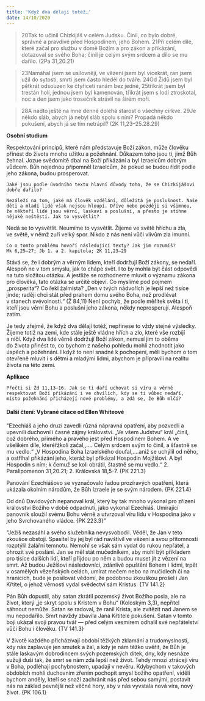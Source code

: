 ```yaml
---
title: 'Když dva dělají totéž…'
date: 14/10/2020
---
```


> <p></p>
> 20Tak to učinil Chizkijáš v celém Judsku. Činil, co bylo dobré, správné a pravdivé před Hospodinem, jeho Bohem. 21Při celém díle, které začal pro službu v domě Božím a pro zákon a přikázání, dotazoval se svého Boha; činil je celým svým srdcem a dílo se mu dařilo. (2Pa 31,20.21)

> <p></p>
> 23Namáhal jsem se usilovněji, ve vězení jsem byl vícekrát, ran jsem užil do sytosti, smrti jsem často hleděl do tváře. 24Od Židů jsem byl pětkrát odsouzen ke čtyřiceti ranám bez jedné, 25třikrát jsem byl trestán holí, jednou jsem byl kamenován, třikrát jsem s lodí ztroskotal, noc a den jsem jako trosečník strávil na širém moři.

> <p></p>
> 28A nadto ještě na mne denně doléhá starost o všechny církve. 29Je někdo sláb, abych já nebyl sláb spolu s ním? Propadá někdo pokušení, abych já se tím netrápil? (2K 11,23–25.28.29)

**Osobní studium**

Respektování principů, které nám představuje Boží zákon, může člověku přinést do života mnoho užitku a požehnání. Důkazem toho jsou ti, jimž Bůh žehnal. Jozue svědomitě dbal na Boží přikázání a byl Izraelcům dobrým vůdcem. Bůh nejednou připomněl Izraelcům, že pokud se budou řídit podle jeho zákona, budou prosperovat.

`Jaké jsou podle úvodního textu hlavní důvody toho, že se Chizkijášovi dobře dařilo?`

`Nezáleží na tom, jaké má člověk vzdělání, důležitá je poslušnost. Naše děti a mladí lidé však nejsou hloupí. Dříve nebo později si všimnou, že někteří lidé jsou věrní, laskaví a poslušní, a přesto je stihne nějaké neštěstí. Jak to vysvětlit?`

Nedá se to vysvětlit. Neumíme to vysvětlit. Žijeme ve světě hříchu a zla, ve světě, v němž zuří velký spor. Nikdo z nás není vůči vlivům zla imunní.

`Co o tomto problému hovoří následující texty? Jak jim rozumíš? Mk 6,25–27; Jb 1. a 2. kapitola; 2K 11,23–29`

Stává se, že i dobrým a věrným lidem, kteří dodržují Boží zákony, se nedaří. Alespoň ne v tom smyslu, jak to chápe svět. I to by mohla být část odpovědi na tuto složitou otázku. A jestliže se rozhodneme mluvit o významu zákona pro člověka, tato otázka se určitě objeví. Co myslíme pod pojmem „prosperita“? Co řekl žalmista? „Den v tvých nádvořích je lepší než tisíce jinde; raději chci stát před prahem domu svého Boha, než prodlévat v stanech svévolnosti.“ (Ž 84,11) Není pochyb, že podle měřítek světa i ti, kteří jsou věrní Bohu a poslušní jeho zákona, někdy neprosperují. Alespoň zatím.

Je tedy zřejmé, že když dva dělají totéž, nepřinese to vždy stejné výsledky. Žijeme totiž na zemi, kde stále ještě vládne hřích a zlo, které vše rozbíjí a ničí. Když dva lidé věrně dodržují Boží zákon, nemusí jim to oběma do života přinést to, co bychom z našeho pohledu mohli zhodnotit jako úspěch a požehnání. I když to není snadné k pochopení, měli bychom o tom otevřeně mluvit i s dětmi a mladými lidmi, abychom je připravili na realitu života na této zemi.

**Aplikace**

`Přečti si Žd 11,13–16. Jak se ti daří uchovat si víru a věrně respektovat Boží přikázání i ve chvílích, kdy se ti vůbec nedaří, místo požehnání přicházejí nové problémy, a zdá se, že Bůh mlčí?`

#### Další čtení: Vybrané citace od Ellen Whiteové

"Ezechiáš a jeho druzi zavedli různá nápravná opatření, aby pozvedli a upevnili duchovní i časné zájmy království. „Ve všem Judstvu“ král „činil, což dobrého, přímého a pravého jest před Hospodinem Bohem. A ve všelikém díle, kteréřžkoli začal,,…. Celým srdcem svým to činil, a šťastně se mu vedlo.“ „V Hospodina Boha Izraelského doufal,….aniž se uchýlil od něho, a ostříhal přikázání jeho, kteráž byl přikázal Hospodin Mojžíšovi. A byl Hospodin s ním; k čemuž se koli obrátil, štastně se mu vedlo.“ 2. Paralipomenon 31,20.21; 2. Královská 18,5-7. {PK 221.3}

Panování Ezechiášovo se vyznačovalo řadou prozíravých opatření, která ukázala okolním národům, že Bůh Izraele je se svým národem. {PK 221.4}

Od dnů Davidových nepanoval král, který by tak mnoho vykonal pro zřízení království Božího v době odpadnutí, jako vykonal Ezechiáš. Umírající panovník sloužil svému Bohu věrně a utvrzoval víru lidu v Hospodina jako v jeho Svrchovaného vládce. {PK 223.3}"

"Ježíš nezasáhl a svého služebníka nevysvobodil. Věděl, že Jan v této zkoušce obstojí. Spasitel by jej byl rád navštívil ve vězení a svou přítomností rozptýlil žalářní temnotu. Nemohl se však sám vydat do rukou nepřátel, a ohrozit své poslání. Jan se měl stát mučedníkem, aby mohl být příkladem pro tisíce dalších lidí, kteří přijdou po něm a budou muset jít z vězení na smrt. Až budou Ježíšovi následovníci, zdánlivě opuštění Bohem i lidmi, trpět v osamělých vězeňských celách, umírat mečem nebo na mučidlech či na hranicích, bude je posilovat vědomí, že podobnou zkouškou prošel i Jan Křtitel, o jehož věrnosti vydal svědectví sám Kristus. {TV 141.2}

Pán Bůh dopustil, aby satan zkrátil pozemský život Božího posla, ale na život, který „je skryt spolu s Kristem v Bohu“ (Koloským 3,3), nepřítel sáhnout nemůže. Satan se radoval, že ranil Krista, ale zvítězit nad Janem se mu nepodařilo. Smrt navždy zbavila Jana Křtitele pokušení. Satan v tomto boji ukázal svoji pravou tvář — před celým vesmírem odhalil své nepřátelství vůči Bohu i člověku. {TV 141.3}

V životě každého přicházívají období těžkých zklamání a trudomyslnosti, kdy nás zaplavuje jen smutek a žal, a kdy je nám těžko uvěřit, že Bůh je stále laskavým dobrodincem svých pozemských dítek, dny, kdy nesnáze sužují duši tak, že smrt se nám zdá lepší než život. Tehdy mnozí ztrácejí víru v Boha, podléhají pochybnostem, upadají v nevěru. Kdybychom v takových obdobích mohli duchovním zřením pochopit smysl božího opatření, viděli bychom anděly, kteří se snaží zachránit nás před sebou samými, postavit nás na základ pevnější než věčné hory, aby v nás vyvstala nová víra, nový život. {PK 106.1}